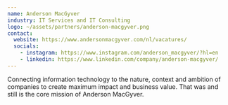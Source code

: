```yaml
---
name: Anderson MacGyver
industry: IT Services and IT Consulting
logo: ~/assets/partners/anderson-macgyver.png
contact:
  website: https://www.andersonmacgyver.com/nl/vacatures/
  socials:
    - instagram: https://www.instagram.com/anderson_macgyver/?hl=en
    - linkedin: https://www.linkedin.com/company/anderson-macgyver/
---
```


Connecting information technology to the nature, context and ambition of companies to create maximum impact and business value. That was and still is the core mission of Anderson MacGyver.